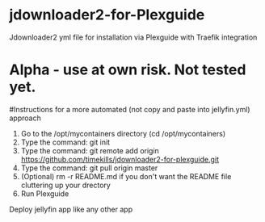 # jdownloader2-for-Plexguide
Jdownloader2 yml file for installation via Plexguide with Traefik integration

# Alpha - use at own risk. Not tested yet.


#Instructions for a more automated (not copy and paste into jellyfin.yml) approach

1. Go to the /opt/mycontainers directory (cd /opt/mycontainers)
2. Type the command: git init
3. Type the command: git remote add origin https://github.com/timekills/jdownloader2-for-plexguide.git
4. Type the command: git pull origin master
5. (Optional) rm -r README.md if you don't want the README file cluttering up your drectory
6. Run Plexguide

Deploy jellyfin app like any other app
